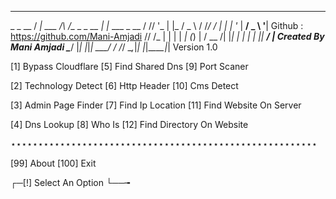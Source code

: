 
  _____        __                            _
  \_   \_ __  / _| ___     /\  /\_   _ _ __ | |_ ___ _ __
   / /\/ '_ \| |_ / _ \   / /_/ / | | | '_ \| __/ _ \ '__| Github : https://github.com/Mani-Amjadi
/\/ /_ | | | |  _| (_) | / __  /| |_| | | | | ||  __/ | Created By Mani Amjadi
\____/ |_| |_|_|  \___/  \/ /_/  \__,_|_| |_|\__\___|_| Version 1.0

  [1] Bypass Cloudflare      [5] Find Shared Dns      [9] Port Scaner

  [2] Technology Detect      [6] Http Header          [10] Cms Detect

  [3] Admin Page Finder      [7] Find Ip Location     [11] Find Website On Server

  [4] Dns Lookup             [8] Who Is               [12] Find Directory On Website

  ⋆⋆⋆⋆⋆⋆⋆⋆⋆⋆⋆⋆⋆⋆⋆⋆⋆⋆⋆⋆⋆⋆⋆⋆⋆⋆⋆⋆⋆⋆⋆⋆⋆⋆⋆⋆⋆⋆⋆⋆⋆⋆⋆⋆⋆⋆⋆⋆⋆⋆⋆⋆⋆⋆⋆⋆

  [99] About                 [100] Exit

┌─[!] Select An Option
└──╼











